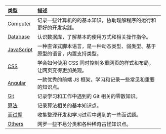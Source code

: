 | 类型 | 描述 |
| :-- | :-- |
| [Computer](./Computer.md) | 记录一些计算机的的基本知识，协助理解程序的运行和更好的开发实践。 |
| [Database](./Database.md) | 认识数据库，了解基本的使用方式和相关操作指令。 |
| [JavaScript](./JavaScript.md) | 一种直译式脚本语言，是一种动态类型、弱类型、基于原型的语言，内置支持类型。 |
| [CSS](./CSS.md) | 学会如何使用 CSS 同时控制多重网页的样式和布局，让网页变得更加美观。 |
| [Angular](./Angular.md) | 一款优秀的前端 JS 框架，学习和记录一些常见和重要的知识点。 |
| [Git](./Git.md) | 记录学习和工作中遇到的 Git 相关的零散知识。 |
| [算法](./Algorithm.md) | 记录算法相关的基本知识点。 |
| [面试题](./Interview.md) | 收集整理开发和学习过程中遇到的一些面试题。 | |
| [Others](./Others.md) | 网罗一些不易分类和各种稀奇古怪知识点。 |